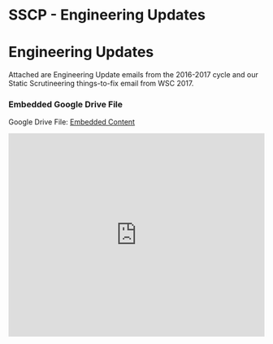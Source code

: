 # SSCP - Engineering Updates

# Engineering Updates

Attached are Engineering Update emails from the 2016-2017 cycle and our Static Scrutineering things-to-fix email from WSC 2017.

[](https://drive.google.com/folderview?id=1cYpy8iG6RQp0h7ePJszksOcr5gJMLEPY)

### Embedded Google Drive File

Google Drive File: [Embedded Content](https://drive.google.com/embeddedfolderview?id=1cYpy8iG6RQp0h7ePJszksOcr5gJMLEPY#list)

<iframe width="100%" height="400" src="https://drive.google.com/embeddedfolderview?id=1cYpy8iG6RQp0h7ePJszksOcr5gJMLEPY#list" frameborder="0"></iframe>


